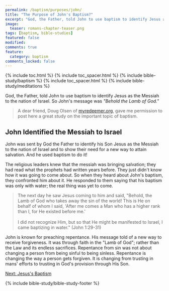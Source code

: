 ```yaml
---
permalink: /baptism/purposes/john/
title: "The Purpose of John's Baptism?"
excerpt: "God, the Father, told John to use baptism to identify Jesus as the Messiah to the nation of Israel. So John's message was &#34;Behold the Lamb of God.&#34;"
image: 
  teaser: romans-chapter-teaser.png
tags: [baptism, bible-studies]
featured: false
modified:
comments: true
feature:
  category: baptism
comments_locked: false
---
```


{% include toc.html %}
{% include toc_spacer.html %}
{% include bible-study/baptism %}
{% include toc_spacer.html %}
{% include bible-study/meditations %}

God, the Father, told John to use baptism to identify Jesus as the Messiah to the nation of Israel. So John's message was <em>"Behold the Lamb of God."</em>

> A dear friend, Doug Olsen of <a href="http://myredeemer.org">myredeemer.org</a>, gave me permission to post here a great study on the important topic of baptism.

## John Identified the Messiah to Israel

John was sent by God the Father to identify his Son Jesus as the Messiah to the nation of Israel and to show their need for a new way to attain salvation. And he used baptism to do it!

The religious leaders knew that the messiah was bringing salvation; they had read what the prophets had written years before. They just didn't know how it was going to come about. So when they heard about John's baptism, they confronted him about it. He responded to them saying that his baptism was only with water; the real thing was yet to come.

> The next day he saw Jesus coming to him and said, "Behold, the Lamb of God who takes away the sin of the world! This is He on behalf of whom I said, 'After me comes a Man who has a higher rank than I, for He existed before me.'<br /><br />
I did not recognize Him, but so that He might be manifested to Israel, I came baptizing in water." (John 1:29-31)

John is known for preaching repentance. His message told of a new way to receive forgiveness. It was through faith in the "Lamb of God"; rather than the Law and its endless sacrifices. Repentance from sin was not about changing a person from being sinful to being sinless. Repentance is changing the way a person gets forgiven. It is changing from trusting in mans' efforts to trusting in God's provision through His Son.

<a href="{{ site.url }}/baptism/purposes/jesus/">Next: Jesus's Baptism</a>

{% include bible-study/bible-study-footer %}

